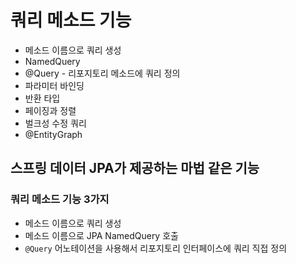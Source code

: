 # 쿼리 메소드 기능
- 메소드 이름으로 쿼리 생성
- NamedQuery
- @Query - 리포지토리 메소드에 쿼리 정의
- 파라미터 바인딩
- 반환 타입
- 페이징과 정렬
- 벌크성 수정 쿼리
- @EntityGraph

## 스프링 데이터 JPA가 제공하는 마법 같은 기능
### 쿼리 메소드 기능 3가지
- 메소드 이름으로 쿼리 생성
- 메소드 이름으로 JPA NamedQuery 호출
- `@Query` 어노테이션을 사용해서 리포지토리 인터페이스에 쿼리 직접 정의
